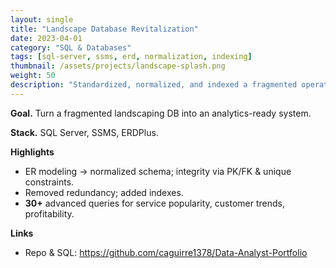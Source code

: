 ```yaml
---
layout: single
title: "Landscape Database Revitalization"
date: 2023-04-01
category: "SQL & Databases"
tags: [sql-server, ssms, erd, normalization, indexing]
thumbnail: /assets/projects/landscape-splash.png
weight: 50
description: "Standardized, normalized, and indexed a fragmented operations DB; 30+ queries for insights."
---
```


**Goal.** Turn a fragmented landscaping DB into an analytics-ready system.

**Stack.** SQL Server, SSMS, ERDPlus.

**Highlights**
- ER modeling → normalized schema; integrity via PK/FK & unique constraints.
- Removed redundancy; added indexes.
- **30+** advanced queries for service popularity, customer trends, profitability.

**Links**
- Repo & SQL: <https://github.com/caguirre1378/Data-Analyst-Portfolio>
